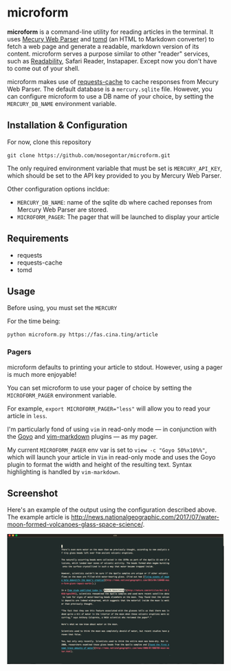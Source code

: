 # microform

**microform** is a command-line utility for reading articles in the terminal. It uses [Mecury Web Parser](https://mercury.postlight.com/web-parser/) and [tomd](https://github.com/gaojiuli/tomd) (an HTML to Markdown converter) to fetch a web page and generate a readable, markdown version of its content. microform serves a purpose similar to other "reader" services, such as [Readability](https://en.wikipedia.org/wiki/Readability_(service)), Safari Reader, Instapaper. Except now you don't have to come out of your shell.

microform makes use of [requests-cache](https://github.com/reclosedev/requests-cache) to cache responses from Mecury Web Parser. The default database is a `mercury.sqlite` file. However, you can configure microform to use a DB name of your choice, by setting the `MERCURY_DB_NAME` environment variable.

## Installation & Configuration

For now, clone this repository

    git clone https://github.com/mosegontar/microform.git

The only required environment variable that must be set is `MERCURY_API_KEY`, which should be set to the API key provided to you by Mercury Web Parser.

Other configuration options incldue:

- `MERCURY_DB_NAME`: name of the sqlite db where cached reponses from Mercury Web Parser are stored.
- `MICROFORM_PAGER`: The pager that will be launched to display your article


## Requirements

- requests
- requests-cache
- tomd

## Usage

Before using, you must set the `MERCURY`

For the time being:

    python microform.py https://fas.cina.ting/article

### Pagers

microform defaults to printing your article to stdout. However, using a pager is much more enjoyable!

You can set microform to use your pager of choice by setting the `MICROFORM_PAGER` environment variable.

For example, `export MICROFORM_PAGER="less"` will allow you to read your article in `less`.

I'm particularly fond of using `vim` in read-only mode — in conjunction with the [Goyo](https://github.com/junegunn/goyo.vim) and [vim-markdown](https://github.com/plasticboy/vim-markdown) plugins — as my pager.

My current `MICROFORM_PAGER` env var is set to `view -c "Goyo 50%x10%%"`, which will launch your article in `Vim` in read-only mode and uses the Goyo plugin to format the width and height of the resulting text. Syntax highlighting is handled by `vim-markdown`.


## Screenshot

Here's an example of the output using the configuration described above. The example article is http://news.nationalgeographic.com/2017/07/water-moon-formed-volcanoes-glass-space-science/.

![screenshot](screenshot_example.png)
